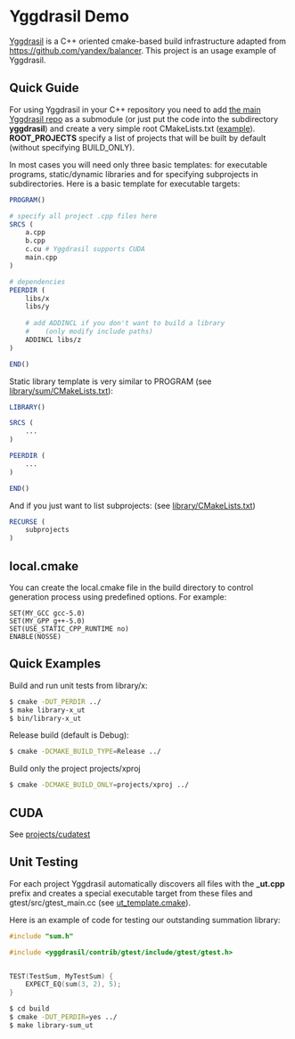 # Yggdrasil Demo

[Yggdrasil](https://github.com/drsmithization/yggdrasil) is a C++ oriented cmake-based build infrastructure adapted from https://github.com/yandex/balancer. This project is an usage example of Yggdrasil.

## Quick Guide
For using Yggdrasil in your C++ repository you need to add [the main Yggdrasil repo](https://github.com/drsmithization/yggdrasil) as a submodule (or just put the code into the subdirectory **yggdrasil**) and create a very simple root CMakeLists.txt ([example](https://github.com/drsmithization/yggdrasil_demo/blob/master/CMakeLists.txt)). **ROOT_PROJECTS** specify a list of projects that will be built by default (without specifying BUILD_ONLY).

In most cases you will need only three basic templates: for executable programs, static/dynamic libraries and for specifying subprojects in subdirectories.
Here is a basic template for executable targets:

```cmake
PROGRAM()

# specify all project .cpp files here
SRCS (
    a.cpp
    b.cpp
    c.cu # Yggdrasil supports CUDA
    main.cpp
)

# dependencies
PEERDIR (
    libs/x
    libs/y
    
    # add ADDINCL if you don't want to build a library
    #    (only modify include paths)
    ADDINCL libs/z
)

END()
```

Static library template is very similar to PROGRAM (see [library/sum/CMakeLists.txt](https://github.com/drsmithization/yggdrasil_demo/blob/master/library/sum/CMakeLists.txt)):
```cmake
LIBRARY()

SRCS (
    ...
)

PEERDIR (
    ...
)

END()
```

And if you just want to list subprojects:
(see [library/CMakeLists.txt](https://github.com/drsmithization/yggdrasil_demo/blob/master/library/CMakeLists.txt))
```cmake
RECURSE (
    subprojects
)
```

## local.cmake
You can create the local.cmake file in the build directory to control generation process using predefined options. For example:
```
SET(MY_GCC gcc-5.0)
SET(MY_GPP g++-5.0)
SET(USE_STATIC_CPP_RUNTIME no)
ENABLE(NOSSE)
```

## Quick Examples

Build and run unit tests from library/x:
```bash
$ cmake -DUT_PERDIR ../
$ make library-x_ut
$ bin/library-x_ut
```

Release build (default is Debug):
```bash
$ cmake -DCMAKE_BUILD_TYPE=Release ../
```

Build only the project projects/xproj
```bash
$ cmake -DCMAKE_BUILD_ONLY=projects/xproj ../
```

## CUDA
See [projects/cudatest](https://github.com/drsmithization/yggdrasil_demo/tree/master/projects/cudatest)


## Unit Testing
For each project Yggdrasil automatically discovers all files with the **_ut.cpp** prefix and creates a special executable target from these files and gtest/src/gtest_main.cc (see [ut_template.cmake](https://github.com/drsmithization/yggdrasil/blob/master/cmake/include/ut_template.cmake)). 

Here is an example of code for testing our outstanding summation library:
```C++
#include "sum.h"

#include <yggdrasil/contrib/gtest/include/gtest/gtest.h>


TEST(TestSum, MyTestSum) {
    EXPECT_EQ(sum(3, 2), 5);
}
```

```bash
$ cd build
$ cmake -DUT_PERDIR=yes ../
$ make library-sum_ut
```
